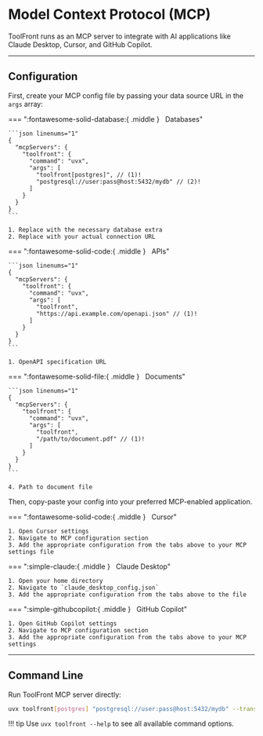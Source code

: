 # Model Context Protocol (MCP)

ToolFront runs as an MCP server to integrate with AI applications like Claude Desktop, Cursor, and GitHub Copilot.

---

## Configuration

First, create your MCP config file by passing your data source URL in the `args` array:

<div class="tabbed-set" markdown="1">

=== ":fontawesome-solid-database:{ .middle } &nbsp; Databases"

    ```json linenums="1"
    {
      "mcpServers": {
        "toolfront": {
          "command": "uvx",
          "args": [
            "toolfront[postgres]", // (1)!
            "postgresql://user:pass@host:5432/mydb" // (2)!
          ]
        }
      }
    }
    ```
    
    1. Replace with the necessary database extra
    2. Replace with your actual connection URL

=== ":fontawesome-solid-code:{ .middle } &nbsp; APIs"

    ```json linenums="1"
    {
      "mcpServers": {
        "toolfront": {
          "command": "uvx",
          "args": [
            "toolfront",
            "https://api.example.com/openapi.json" // (1)!
          ]
        }
      }
    }
    ```

    1. OpenAPI specification URL

=== ":fontawesome-solid-file:{ .middle } &nbsp; Documents"

    ```json linenums="1"
    {
      "mcpServers": {
        "toolfront": {
          "command": "uvx",
          "args": [
            "toolfront",
            "/path/to/document.pdf" // (1)!
          ]
        }
      }
    }
    ```
    
    4. Path to document file

</div>

Then, copy-paste your config into your preferred MCP-enabled application.

<div class="tabbed-set" markdown="1">

=== ":fontawesome-solid-code:{ .middle } &nbsp; Cursor"

    1. Open Cursor settings
    2. Navigate to MCP configuration section
    3. Add the appropriate configuration from the tabs above to your MCP settings file

=== ":simple-claude:{ .middle } &nbsp; Claude Desktop"

    1. Open your home directory
    2. Navigate to `claude_desktop_config.json`
    3. Add the appropriate configuration from the tabs above to the file

=== ":simple-githubcopilot:{ .middle } &nbsp; GitHub Copilot"

    1. Open GitHub Copilot settings
    2. Navigate to MCP configuration section
    3. Add the appropriate configuration from the tabs above to your MCP settings

</div>

---

## Command Line

Run ToolFront MCP server directly:

```bash
uvx toolfront[postgres] "postgresql://user:pass@host:5432/mydb" --transport stdio
```

!!! tip
    Use `uvx toolfront --help` to see all available command options.